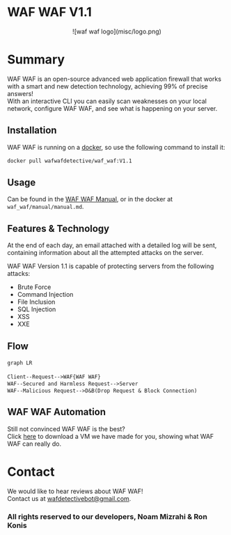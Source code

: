 # WAF WAF V1.1
<div align="center">
![waf waf logo](misc/logo.png)
</div>

# Summary
WAF WAF is an open-source advanced web application firewall that works with a smart and new detection technology, achieving 99% of precise answers!<br>
With an interactive CLI you can easily scan weaknesses on your local network, configure WAF WAF, and see what is happening on your server.

## Installation
WAF WAF is running on a [docker](https://docs.docker.com/), so use the following command to install it:

```bash
docker pull wafwafdetective/waf_waf:V1.1
```

## Usage
Can be found in the [WAF WAF Manual](https://gitlab.com/magshimim-markez-2021/10/1003/pardes-hana-1003-waf/-/blob/fifth_sprint/manual/waf_waf_manual.md), or in the docker at `waf_waf/manual/manual.md`.

## Features & Technology
At the end of each day, an email attached with a detailed log will be sent, containing information about all the attempted attacks on the server.<br>

WAF WAF Version 1.1 is capable of protecting servers from the following attacks:
- Brute Force
- Command Injection
- File Inclusion
- SQL Injection
- XSS
- XXE


## Flow
```mermaid
graph LR

Client--Request-->WAF{WAF WAF}
WAF--Secured and Harmless Request-->Server
WAF--Malicious Request-->D&B(Drop Request & Block Connection)
```

## WAF WAF Automation
Still not convinced WAF WAF is the best?<br>
Click [here]() to download a VM we have made for you, showing what WAF WAF can really do.

# Contact
We would like to hear reviews about WAF WAF!<br>
Contact us at [wafdetectivebot@gmail.com](mailto:wafdetectivebot@gmail.com).

### All rights reserved to our developers, Noam Mizrahi & Ron Konis
